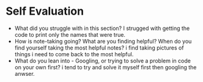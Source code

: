 # Self Evaluation

- What did you struggle with in this section?
I strugged with getting the code to print only the names that were true.
- How is note-taking going? What are you finding helpful? When do you find yourself taking the most helpful notes?
i find taking pictures of things i need to come back to the most helpful.
- What do you lean into - Googling, or trying to solve a problem in code on your own first?
i tend to try and solve it myself first then googling the anwser.